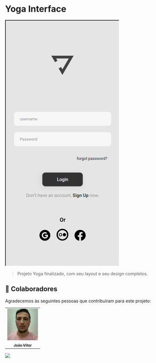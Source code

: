 # Yoga Interface

<img src="./ASSETS/image-project-yoga.png" alt="yoga-image">

>Projeto Yoga finalizado, com seu layout e seu design completos.

## 🤝 Colaboradores

Agradecemos às seguintes pessoas que contribuíram para este projeto:

<table>
  <tr>
    <td align="center">
      <a href="https://github.com/dev-joao-dev" target="_blank">
        <img src="./ASSETS/imagem para desafio.jpg"width="100px;" alt="Foto do João Vitor"/><br>
        <sub>
          <b>João Vitor</b>
        </sub>
      </a>
    </td>
</table>


<a href="https://www.instagram.com/joao_vitormn210/?hl=pt-br" target="_blank">
        <img src="https://img.shields.io/badge/Instagram-E4405F?style=for-the-badge&logo=instagram&logoColor=white">
</a>
